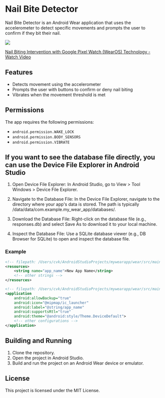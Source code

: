 # Nail Bite Detector

Nail Bite Detector is an Android Wear application that uses the accelerometer to detect specific movements and prompts the user to confirm if they bit their nail.

<div>
    <a href="https://www.loom.com/share/4efe9b7d489346ceb8cb3cf080895c97">
      <img style="max-width:300px;" src="https://cdn.loom.com/sessions/thumbnails/4efe9b7d489346ceb8cb3cf080895c97-f3a29fa1e721666f-full-play.gif">
    </a>
    <a href="https://www.loom.com/share/4efe9b7d489346ceb8cb3cf080895c97">
      <p>Nail Biting Intervention with Google Pixel Watch (WearOS) Technology - Watch Video</p>
    </a>
  </div>

## Features

- Detects movement using the accelerometer
- Prompts the user with buttons to confirm or deny nail biting
- Vibrates when the movement threshold is met

## Permissions

The app requires the following permissions:

- `android.permission.WAKE_LOCK`
- `android.permission.BODY_SENSORS`
- `android.permission.VIBRATE`

## If you want to see the database file directly, you can use the Device File Explorer in Android Studio

1. Open Device File Explorer: In Android Studio, go to View > Tool Windows > Device File Explorer.

2. Navigate to the Database File: In the Device File Explorer, navigate to the directory where your app's data is stored. The path is typically /data/data/com.example.my_wear_app/databases/.

3. Download the Database File: Right-click on the database file (e.g., responses.db) and select Save As to download it to your local machine.

4. Inspect the Database File: Use a SQLite database viewer (e.g., DB Browser for SQLite) to open and inspect the database file.

### Example

```xml
<!-- filepath: /Users/cvk/AndroidStudioProjects/mywearapp/wear/src/main/res/values/strings.xml -->
<resources>
    <string name="app_name">New App Name</string>
    <!-- other strings -->
</resources>
```

```xml
<!-- filepath: /Users/cvk/AndroidStudioProjects/mywearapp/wear/src/main/AndroidManifest.xml -->
<application
    android:allowBackup="true"
    android:icon="@mipmap/ic_launcher"
    android:label="@string/app_name"
    android:supportsRtl="true"
    android:theme="@android:style/Theme.DeviceDefault">
    <!-- other configurations -->
</application>
```

## Building and Running

1. Clone the repository.
2. Open the project in Android Studio.
3. Build and run the project on an Android Wear device or emulator.

## License

This project is licensed under the MIT License.
